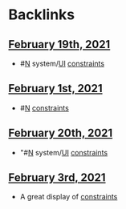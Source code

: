 
# Backlinks
## [February 19th, 2021](<February 19th, 2021.md>)
- #[N](<N.md>) system/[UI](<UI.md>) [constraints](<constraints.md>)

## [February 1st, 2021](<February 1st, 2021.md>)
- #[N](<N.md>) [constraints](<constraints.md>)

## [February 20th, 2021](<February 20th, 2021.md>)
- "#[N](<N.md>) system/[UI](<UI.md>) [constraints](<constraints.md>)

## [February 3rd, 2021](<February 3rd, 2021.md>)
- A great display of [constraints](<constraints.md>)

